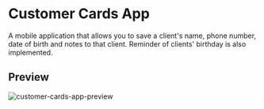 # Customer Cards App

A mobile application that allows you to save a client's name, phone number, date of birth and notes to that client. Reminder of clients' birthday is also implemented.

## Preview

![customer-cards-app-preview](https://github.com/strukfit/customer-cards-app/assets/140102462/50508907-a082-4291-89d8-4582c590f272)

